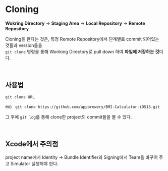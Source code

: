 # Cloning

**Wokring Directory** -> **Staging Area** -> **Local Repository** -> **Remote Repository**  

Cloning을 한다는 것은, 특정 Remote Repository에서 단계별로 commit 되어있는 것들과 version들을  
```git clone``` 명령을 통해  Woriking Directory로 pull down 하여 **파일에 저장하는 것**이다.  

<br>

## 사용법 

``` git clone URL ```

ex) ``` git clone https://github.com/appbrewery/BMI-Calculator-iOS13.git```

그 후에 ``` git log ```를 통해 clone한 project의 commit들을 볼 수 있다.  

<br>

## Xcode에서 주의점

project name에서 Identity -> Bundle Identifier과 Signing에서 Team을 바꾸어 주고 Simulator 실행해야 한다.



